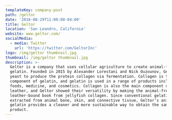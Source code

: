 ```yaml
---
templateKey: company-post
path: /geltor
date: '2018-08-29T11:00:00-04:00'
title: Geltor
location: 'San Leandro, California'
website: www.geltor.com/
socialMedia:
  - media: Twitter
    url: 'https://twitter.com/GeltorInc'
logo: /img/geltor thumbnail.jpg
thumbnail: /img/geltor thumbnail.jpg
description: >-
  Geltor is a company that uses cellular agriculture to create animal-free
  gelatin. Founded in 2015 by Alexander Lorestani and Nick Ouzounov, Geltor uses
  yeast to produce the protein collagen via fermentation. Collagen is the main
  component of gelatin, and gelatin is used in a range of products including
  foods, medicine, and cosmetics. Collagen is also the main component of
  leather, and Geltor showed their versatility by making the animal-free
  leather-bound book from jellyfish collagen. Since conventional gelatin is
  extracted from animal bone, skin, and connective tissue, Geltor’s animal-free
  gelatin provides a cleaner and more sustainable way to obtain the same
  product.
---
```


